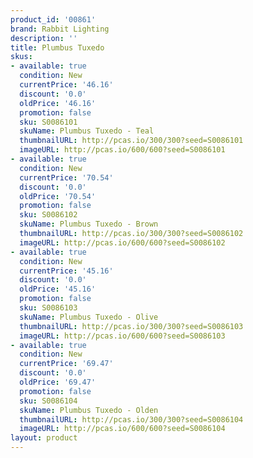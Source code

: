 ```yaml
---
product_id: '00861'
brand: Rabbit Lighting
description: ''
title: Plumbus Tuxedo
skus:
- available: true
  condition: New
  currentPrice: '46.16'
  discount: '0.0'
  oldPrice: '46.16'
  promotion: false
  sku: S0086101
  skuName: Plumbus Tuxedo - Teal
  thumbnailURL: http://pcas.io/300/300?seed=S0086101
  imageURL: http://pcas.io/600/600?seed=S0086101
- available: true
  condition: New
  currentPrice: '70.54'
  discount: '0.0'
  oldPrice: '70.54'
  promotion: false
  sku: S0086102
  skuName: Plumbus Tuxedo - Brown
  thumbnailURL: http://pcas.io/300/300?seed=S0086102
  imageURL: http://pcas.io/600/600?seed=S0086102
- available: true
  condition: New
  currentPrice: '45.16'
  discount: '0.0'
  oldPrice: '45.16'
  promotion: false
  sku: S0086103
  skuName: Plumbus Tuxedo - Olive
  thumbnailURL: http://pcas.io/300/300?seed=S0086103
  imageURL: http://pcas.io/600/600?seed=S0086103
- available: true
  condition: New
  currentPrice: '69.47'
  discount: '0.0'
  oldPrice: '69.47'
  promotion: false
  sku: S0086104
  skuName: Plumbus Tuxedo - Olden
  thumbnailURL: http://pcas.io/300/300?seed=S0086104
  imageURL: http://pcas.io/600/600?seed=S0086104
layout: product
---
```

